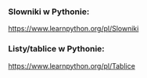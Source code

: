 ### Slowniki w Pythonie:
https://www.learnpython.org/pl/Slowniki

### Listy/tablice w Pythonie:
https://www.learnpython.org/pl/Tablice